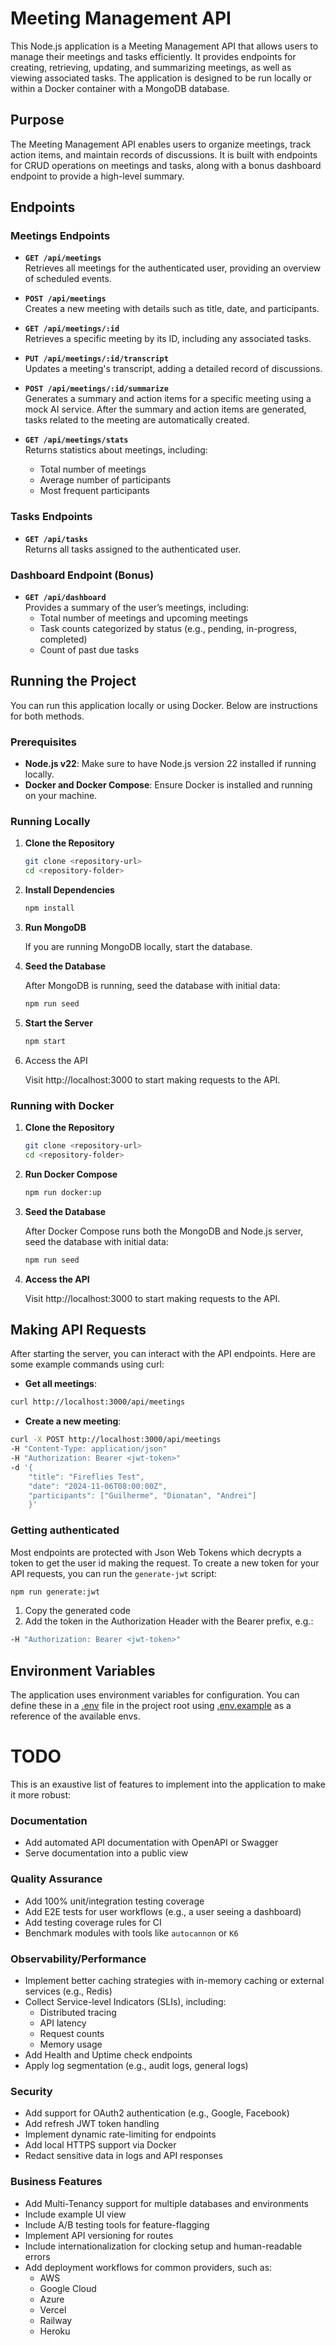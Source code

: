 # Meeting Management API

This Node.js application is a Meeting Management API that allows users to manage their meetings and tasks efficiently. It provides endpoints for creating, retrieving, updating, and summarizing meetings, as well as viewing associated tasks. The application is designed to be run locally or within a Docker container with a MongoDB database.

## Purpose
The Meeting Management API enables users to organize meetings, track action items, and maintain records of discussions. It is built with endpoints for CRUD operations on meetings and tasks, along with a bonus dashboard endpoint to provide a high-level summary.

## Endpoints

### Meetings Endpoints

- **`GET /api/meetings`**  
  Retrieves all meetings for the authenticated user, providing an overview of scheduled events.

- **`POST /api/meetings`**  
  Creates a new meeting with details such as title, date, and participants.

- **`GET /api/meetings/:id`**  
  Retrieves a specific meeting by its ID, including any associated tasks.

- **`PUT /api/meetings/:id/transcript`**  
  Updates a meeting's transcript, adding a detailed record of discussions.

- **`POST /api/meetings/:id/summarize`**  
  Generates a summary and action items for a specific meeting using a mock AI service. After the summary and action items are generated, tasks related to the meeting are automatically created.

- **`GET /api/meetings/stats`**  
  Returns statistics about meetings, including:
  - Total number of meetings
  - Average number of participants
  - Most frequent participants

### Tasks Endpoints

- **`GET /api/tasks`**  
  Returns all tasks assigned to the authenticated user.

### Dashboard Endpoint (Bonus)

- **`GET /api/dashboard`**  
  Provides a summary of the user’s meetings, including:
  - Total number of meetings and upcoming meetings
  - Task counts categorized by status (e.g., pending, in-progress, completed)
  - Count of past due tasks

## Running the Project

You can run this application locally or using Docker. Below are instructions for both methods.

### Prerequisites
- **Node.js v22**: Make sure to have Node.js version 22 installed if running locally.
- **Docker and Docker Compose**: Ensure Docker is installed and running on your machine.

### Running Locally

1. **Clone the Repository**  
	```bash
	git clone <repository-url>
	cd <repository-folder>
	```
2. **Install Dependencies**
	```bash
	npm install
	```
3. **Run MongoDB**

	If you are running MongoDB locally, start the database.
4. **Seed the Database**

	After MongoDB is running, seed the database with initial data:
	```bash
	npm run seed
	```
5. **Start the Server**
	```bash
	npm start
	```
6. Access the API

	Visit http://localhost:3000 to start making requests to the API.

### Running with Docker
1. **Clone the Repository**  
	
	```bash
	git clone <repository-url>
	cd <repository-folder>
	```
2. **Run Docker Compose**
	
	```bash
	npm run docker:up
	```
3. **Seed the Database**
	
	After Docker Compose runs both the MongoDB and Node.js server, seed the database with initial data:
	```bash
	npm run seed
	```
4. **Access the API**

	Visit http://localhost:3000 to start making requests to the API.

## Making API Requests
After starting the server, you can interact with the API endpoints. Here are some example commands using curl:

- **Get all meetings**:
```bash
curl http://localhost:3000/api/meetings
```
- **Create a new meeting**:
```bash
curl -X POST http://localhost:3000/api/meetings 
-H "Content-Type: application/json" 
-H "Authorization: Bearer <jwt-token>" 
-d '{
    "title": "Fireflies Test",
    "date": "2024-11-06T08:00:00Z",
    "participants": ["Guilherme", "Dionatan", "Andrei"]
	}'
```

### Getting authenticated

Most endpoints are protected with Json Web Tokens which decrypts a token to get the user id making the request.
To create a new token for your API requests, you can run the `generate-jwt` script:
```bash
npm run generate:jwt
```
1. Copy the generated code
2. Add the token in the Authorization Header with the Bearer prefix, e.g.: 
```bash
-H "Authorization: Bearer <jwt-token>"
```

## Environment Variables
The application uses environment variables for configuration. You can define these in a [.env](./.env.example) file in the project root using [.env.example](./.env.example) as a reference of the available envs.

# TODO

This is an exaustive list of features to implement into the application to make it more robust:

### Documentation

- Add automated API documentation with OpenAPI or Swagger
- Serve documentation into a public view

### Quality Assurance

- Add 100% unit/integration testing coverage
- Add E2E tests for user workflows (e.g., a user seeing a dashboard)
- Add testing coverage rules for CI
- Benchmark modules with tools like `autocannon` or `K6`

### Observability/Performance

- Implement better caching strategies with in-memory caching or external services (e.g., Redis)
- Collect Service-level Indicators (SLIs), including:
	- Distributed tracing
	- API latency
  - Request counts
  - Memory usage
- Add Health and Uptime check endpoints  
- Apply log segmentation (e.g., audit logs, general logs)  

### Security

- Add support for OAuth2 authentication (e.g., Google, Facebook)
- Add refresh JWT token handling
- Implement dynamic rate-limiting for endpoints
- Add local HTTPS support via Docker
- Redact sensitive data in logs and API responses

### Business Features

- Add Multi-Tenancy support for multiple databases and environments
- Include example UI view
- Include A/B testing tools for feature-flagging
- Implement API versioning for routes
- Include internationalization for clocking setup and human-readable errors
- Add deployment workflows for common providers, such as:
  - AWS
  - Google Cloud
  - Azure
  - Vercel
  - Railway
  - Heroku
